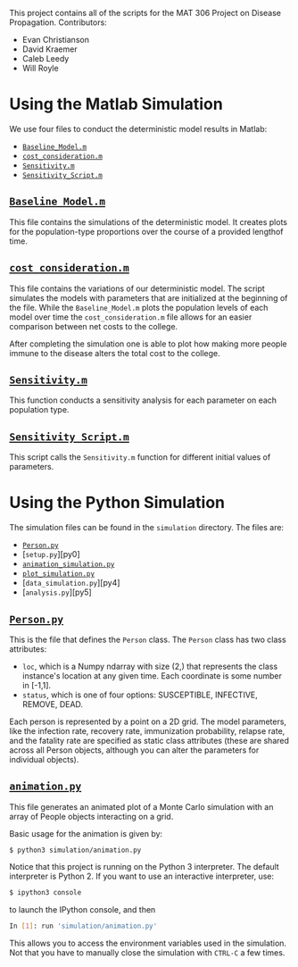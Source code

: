 This project contains all of the scripts for the MAT 306 Project on Disease
Propagation. Contributors:

* Evan Christianson
* David Kraemer
* Caleb Leedy
* Will Royle

# Using the Matlab Simulation

We use four files to conduct the deterministic model results in Matlab:

* [`Baseline_Model.m`][mat1]
* [`cost_consideration.m`][mat2]
* [`Sensitivity.m`][mat3]
* [`Sensitivity_Script.m`][mat4]


## [`Baseline_Model.m`][mat1]

This file contains the simulations of the deterministic model. It creates plots for the population-type proportions over the course of a provided lengthof time. 

## [`cost_consideration.m`][mat2]

This file contains the variations of our deterministic model. The script simulates the models with parameters that are initialized at the beginning of the file. While the `Baseline_Model.m` plots the population levels of each model over time the `cost_consideration.m` file allows for an easier comparison between net costs to the college.

After completing the simulation one is able to plot how making more people immune to the disease alters the total cost to the college. 

## [`Sensitivity.m`][mat3]

This function conducts a sensitivity analysis for each parameter on each population type. 

## [`Sensitivity_Script.m`][mat4]

This script calls the `Sensitivity.m` function for different initial values of parameters.

# Using the Python Simulation

The simulation files can be found in the `simulation` directory. The files are:

* [`Person.py`][py1]
* [`setup.py`][py0]
* [`animation_simulation.py`][py2]
* [`plot_simulation.py`][py3]
* [`data_simulation.py`][py4]
* [`analysis.py`][py5]

## [`Person.py`][py1]

This is the file that defines the `Person` class. The `Person` class has two
class attributes:

* `loc`, which is a Numpy ndarray with size (2,) that represents the class
  instance's location at any given time. Each coordinate is some number in
[-1,1].
* `status`, which is one of four options: SUSCEPTIBLE, INFECTIVE, REMOVE, DEAD.

Each person is represented by a point on a 2D grid. The model parameters, like
the infection rate, recovery rate, immunization probability, relapse rate, and
the fatality rate are specified as static class attributes (these are shared
across all Person objects, although you can alter the parameters for individual
objects).

## [`animation.py`][py2]

This file generates an animated plot of a Monte Carlo simulation with an array
of People objects interacting on a grid. 

Basic usage for the animation is given by:

```
$ python3 simulation/animation.py 
```

Notice that this project is running on the Python 3 interpreter. The default
interpreter is Python 2. If you want to use an interactive interpreter, use:

```bash
$ ipython3 console
```

to launch the IPython console, and then

```bash
In [1]: run 'simulation/animation.py'
```

This allows you to access the environment variables used in the simulation. Not
that you have to manually close the simulation with `CTRL-C` a few times.

[py1]: simulation/Person.py
[py2]: simulation/animation.py
[py3]: simulation/simulation.py

[mat1]: Baseline_Model.m
[mat2]: cost_consideration.m
[mat3]: Sensitivity.m
[mat4]: Sensitivity_Script.m
